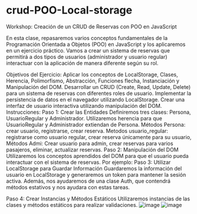 # crud-POO-Local-storage

Workshop: Creación de un CRUD de Reservas con POO en JavaScript

En esta clase, repasaremos varios conceptos fundamentales de la Programación Orientada a Objetos (POO) en JavaScript y los aplicaremos en un ejercicio práctico. Vamos a crear un sistema de reservas que permitirá a dos tipos de usuarios (administrador y usuario regular) interactuar con la aplicación de manera diferente según su rol.

Objetivos del Ejercicio:
Aplicar los conceptos de LocalStorage, Clases, Herencia, Polimorfismo, Abstracción, Funciones flecha, Instanciación y Manipulación del DOM.
Desarrollar un CRUD (Create, Read, Update, Delete) para un sistema de reservas con diferentes roles de usuario.
Implementar la persistencia de datos en el navegador utilizando LocalStorage.
Crear una interfaz de usuario interactiva utilizando manipulación del DOM.
Instrucciones:
Paso 1: Crear las Entidades
Definiremos tres clases: Persona, UsuarioRegular y Administrador. Utilizaremos herencia para que UsuarioRegular y Administrador extiendan de Persona.
Métodos Persona: crear usuario, registrarse, crear reserva.
Metodos usuario_regular: registrarse como usuario regular, crear reserva únicamente para su usuario, 
Métodos Admi: Crear usuario para admin, crear reservas para varios pasajeros, eliminar, actualizar reservas.
Paso 2: Manipulación del DOM
Utilizaremos los conceptos aprendidos del DOM para que el usuario pueda interactuar con el sistema de reservas. Por ejemplo:
Paso 3: Utilizar LocalStorage para Guardar Información
Guardaremos la información del usuario en LocalStorage y generaremos un token para mantener la sesión activa.
Además, nos ayudaremos de una clase Auth, que contendrá métodos estativos y nos ayudara con estas tareas.

Paso 4: Crear Instancias y Métodos Estáticos
Utilizaremos instancias de las clases y métodos estáticos para realizar validaciones.
![image](https://github.com/user-attachments/assets/e01ae462-8f9e-4f6f-a9dc-cf57e51c9e03)
![image](https://github.com/user-attachments/assets/6353dd75-12e7-479d-89bf-7e637e396b0f)
